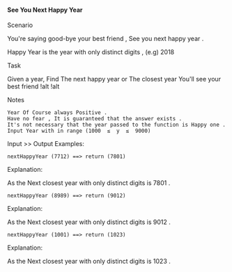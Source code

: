 #### See You Next Happy Year

Scenario

You're saying good-bye your best friend , See you next happy year .

Happy Year is the year with only distinct digits , (e.g) 2018

Task

Given a year, Find The next happy year or The closest year You'll see your best friend !alt !alt

Notes

    Year Of Course always Positive .
    Have no fear , It is guaranteed that the answer exists .
    It's not necessary that the year passed to the function is Happy one .
    Input Year with in range (1000  ≤  y  ≤  9000)

Input >> Output Examples:

    nextHappyYear (7712) ==> return (7801)

Explanation:

As the Next closest year with only distinct digits is 7801 .

    nextHappyYear (8989) ==> return (9012)

Explanation:

As the Next closest year with only distinct digits is 9012 .

    nextHappyYear (1001) ==> return (1023)

Explanation:

As the Next closest year with only distinct digits is 1023 .
